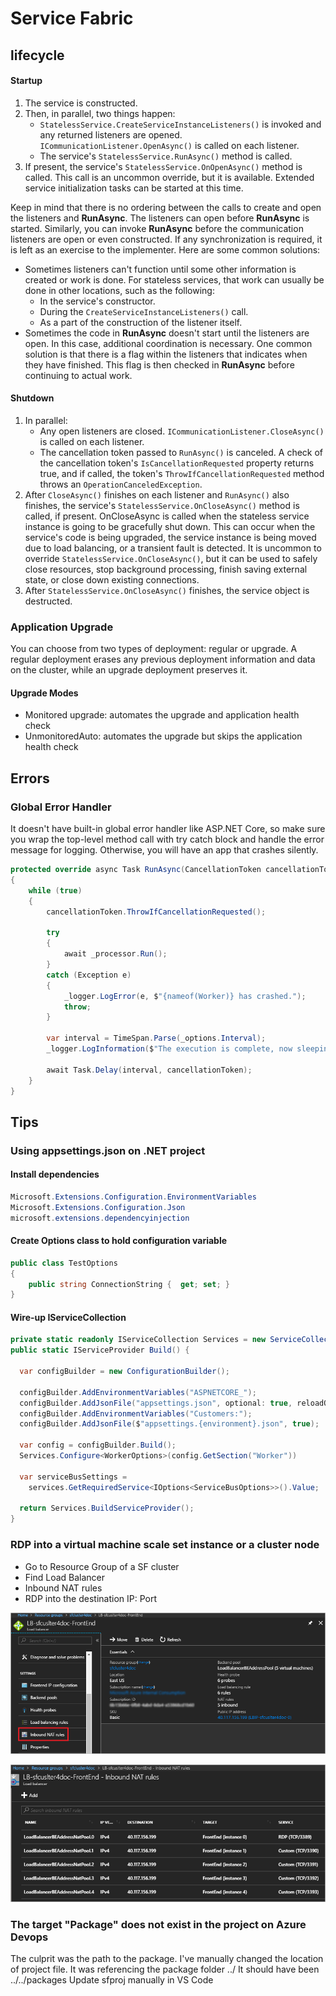 # Service Fabric

## lifecycle

#### Startup

1. The service is constructed.
2. Then, in parallel, two things happen:
   * `StatelessService.CreateServiceInstanceListeners()` is invoked and any returned listeners are opened. `ICommunicationListener.OpenAsync()` is called on each listener.
   * The service's `StatelessService.RunAsync()` method is called.
3. If present, the service's `StatelessService.OnOpenAsync()` method is called. This call is an uncommon override, but it is available. Extended service initialization tasks can be started at this time.

Keep in mind that there is no ordering between the calls to create and open the listeners and **RunAsync**. The listeners can open before **RunAsync** is started. Similarly, you can invoke **RunAsync** before the communication listeners are open or even constructed. If any synchronization is required, it is left as an exercise to the implementer. Here are some common solutions:

* Sometimes listeners can't function until some other information is created or work is done. For stateless services, that work can usually be done in other locations, such as the following:
  * In the service's constructor.
  * During the `CreateServiceInstanceListeners()` call.
  * As a part of the construction of the listener itself.
* Sometimes the code in **RunAsync** doesn't start until the listeners are open. In this case, additional coordination is necessary. One common solution is that there is a flag within the listeners that indicates when they have finished. This flag is then checked in **RunAsync** before continuing to actual work.

#### Shutdown

1. In parallel:
   * Any open listeners are closed. `ICommunicationListener.CloseAsync()` is called on each listener.
   * The cancellation token passed to `RunAsync()` is canceled. A check of the cancellation token's `IsCancellationRequested` property returns true, and if called, the token's `ThrowIfCancellationRequested` method throws an `OperationCanceledException`.
2. After `CloseAsync()` finishes on each listener and `RunAsync()` also finishes, the service's `StatelessService.OnCloseAsync()` method is called, if present. OnCloseAsync is called when the stateless service instance is going to be gracefully shut down. This can occur when the service's code is being upgraded, the service instance is being moved due to load balancing, or a transient fault is detected. It is uncommon to override `StatelessService.OnCloseAsync()`, but it can be used to safely close resources, stop background processing, finish saving external state, or close down existing connections.
3. After `StatelessService.OnCloseAsync()` finishes, the service object is destructed.

### Application Upgrade

You can choose from two types of deployment: regular or upgrade. A regular deployment erases any previous deployment information and data on the cluster, while an upgrade deployment preserves it.

#### Upgrade Modes

* Monitored upgrade: automates the upgrade and application health check
* UnmonitoredAuto: automates the upgrade but skips the application health check

## Errors

### Global Error Handler

It doesn't have built-in global error handler like ASP.NET Core, so make sure you wrap the top-level method call with try catch block and handle the error message for logging. Otherwise, you will have an app that crashes silently.

```csharp
protected override async Task RunAsync(CancellationToken cancellationToken)
{
    while (true)
    {
        cancellationToken.ThrowIfCancellationRequested();

        try
        {
            await _processor.Run();
        }
        catch (Exception e)
        {
            _logger.LogError(e, $"{nameof(Worker)} has crashed.");
            throw;
        }

        var interval = TimeSpan.Parse(_options.Interval);
        _logger.LogInformation($"The execution is complete, now sleeping for {interval} ....");
        
        await Task.Delay(interval, cancellationToken);
    }
}
```

## Tips

### Using appsettings.json on .NET project

#### Install dependencies

```csharp
Microsoft.Extensions.Configuration.EnvironmentVariables
Microsoft.Extensions.Configuration.Json
microsoft.extensions.dependencyinjection
```

#### Create Options class to hold configuration variable

```csharp
public class TestOptions
{
    public string ConnectionString {  get; set; }
}
```

#### Wire-up IServiceCollection

```csharp
private static readonly IServiceCollection Services = new ServiceCollection();
public static IServiceProvider Build() {

  var configBuilder = new ConfigurationBuilder();
  
  configBuilder.AddEnvironmentVariables("ASPNETCORE_");
  configBuilder.AddJsonFile("appsettings.json", optional: true, reloadOnChange: true);
  configBuilder.AddEnvironmentVariables("Customers:");
  configBuilder.AddJsonFile($"appsettings.{environment}.json", true);

  var config = configBuilder.Build();
  Services.Configure<WorkerOptions>(config.GetSection("Worker"))
  
  var serviceBusSettings = 
    services.GetRequiredService<IOptions<ServiceBusOptions>>().Value;
    
  return Services.BuildServiceProvider();  
}
```

### RDP into a virtual machine scale set instance or a cluster node

* Go to Resource Group of a SF cluster
* Find Load Balancer
* Inbound NAT rules
* RDP into the destination IP: Port

![](.gitbook/assets/image%20%284%29.png)

![](.gitbook/assets/image.png)

### The target "Package" does not exist in the project on Azure Devops

The culprit was the path to the package. I've manually changed the location of project file. It was referencing the package folder ../ It should have been ../../packages Update sfproj manually in VS Code

